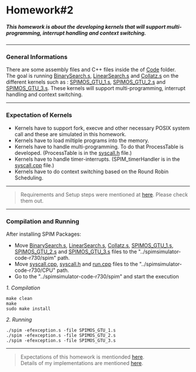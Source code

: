 # Homework#2
##### This homework is about the developing kernels that will support multi-programming, interrupt handling and context switching.
***
### General Informations
There are some assembly files and C++ files inside the of [Code](https://github.com/alihaydarkurban/CSE312-Operating-Systems/tree/main/HW2/Codes) folder.<br/> 
The goal is running [BinarySearch.s](https://github.com/alihaydarkurban/CSE312-Operating-Systems/tree/main/HW2/Codes/BinarySearch.s), [LinearSearch.s](https://github.com/alihaydarkurban/CSE312-Operating-Systems/tree/main/HW2/Codes/LinearSearch.s) and [Collatz.s](https://github.com/alihaydarkurban/CSE312-Operating-Systems/tree/main/HW2/Codes/Collatz.s) on the different kernels such as : [SPIMOS_GTU_1.s](https://github.com/alihaydarkurban/CSE312-Operating-Systems/tree/main/HW2/Codes/SPIMOS_GTU_1.s), [SPIMOS_GTU_2.s](https://github.com/alihaydarkurban/CSE312-Operating-Systems/tree/main/HW2/Codes/SPIMOS_GTU_2.s) and [SPIMOS_GTU_3.s](https://github.com/alihaydarkurban/CSE312-Operating-Systems/tree/main/HW2/Codes/SPIMOS_GTU_3.s). These kernels will support multi-programming, interrupt handling and context switching. 
***
### Expectation of Kernels
* Kernels have to support fork, execve and other necessary POSIX system call and these are simulated in this homework.
* Kernels have to load miltiple programs into the memory.
* Kernels have to handle multi-programming. To do that ProcessTable is developed. (ProcessTable is in the [syscall.h](https://github.com/alihaydarkurban/CSE312-Operating-Systems/tree/main/HW2/Codes/syscall.h) file.)
* Kernels have to handle timer-interrupts. (SPIM_timerHandler is in the [syscall.cpp](https://github.com/alihaydarkurban/CSE312-Operating-Systems/tree/main/HW2/Codes/syscall.cpp) file.)
* Kernels have to do context switching based on the Round Robin Scheduling.
***
> Requirements and Setup steps were mentioned at [here](https://github.com/alihaydarkurban/CSE312-Operating-Systems/blob/main/README.md). Please check them out.
***
### Compilation and Running
After installing SPIM Packages:<br/>
* Move [BinarySearch.s](https://github.com/alihaydarkurban/CSE312-Operating-Systems/tree/main/HW2/Codes/BinarySearch.s), [LinearSearch.s](https://github.com/alihaydarkurban/CSE312-Operating-Systems/tree/main/HW2/Codes/LinearSearch.s), [Collatz.s](https://github.com/alihaydarkurban/CSE312-Operating-Systems/tree/main/HW2/Codes/Collatz.s), [SPIMOS_GTU_1.s](https://github.com/alihaydarkurban/CSE312-Operating-Systems/tree/main/HW2/Codes/SPIMOS_GTU_1.s), [SPIMOS_GTU_2.s](https://github.com/alihaydarkurban/CSE312-Operating-Systems/tree/main/HW2/Codes/SPIMOS_GTU_2.s) and [SPIMOS_GTU_3.s](https://github.com/alihaydarkurban/CSE312-Operating-Systems/tree/main/HW2/Codes/SPIMOS_GTU_3.s) files to the "../spimsimulator-code-r730/spim" path.
* Move [syscall.cpp](https://github.com/alihaydarkurban/CSE312-Operating-Systems/tree/main/HW2/Codes/syscall.cpp), [syscall.h](https://github.com/alihaydarkurban/CSE312-Operating-Systems/tree/main/HW2/Codes/syscall.h) and [run.cpp](https://github.com/alihaydarkurban/CSE312-Operating-Systems/tree/main/HW2/Codes/run.cpp) files to the "../spimsimulator-code-r730/CPU" path.
* Go to the "../spimsimulator-code-r730/spim" and start the execution <br/>

_1. Compilation_
```
make clean
make
sudo make install
```
_2. Running_<br />
```
./spim -efexception.s -file SPIMOS_GTU_1.s
./spim -efexception.s -file SPIMOS_GTU_2.s
./spim -efexception.s -file SPIMOS_GTU_3.s
```
***
> Expectations of this homework is mentionded [here](https://github.com/alihaydarkurban/CSE312-Operating-Systems/blob/main/HW2/HW2%20spring%202020.pdf).<br/>
> Details of my implementations are mentioned [here](https://github.com/alihaydarkurban/CSE312-Operating-Systems/blob/main/HW2/Report.pdf).

